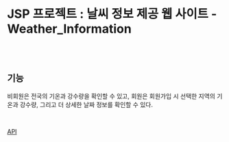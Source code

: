 # JSP 프로젝트 : 날씨 정보 제공 웹 사이트 - Weather_Information
<br><br>

## 기능
비회원은 전국의 기온과 강수량을 확인할 수 있고, 회원은 회원가입 시 선택한 지역의 기온과 강수량, 그리고 더 상세한 날짜 정보를 확인할 수 있다.

<br>

<a href = "https://www.data.go.kr/tcs/dss/selectApiDataDetailView.do?publicDataPk=15084084"> API </a>
